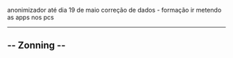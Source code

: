 anonimizador até dia 19 de maio
correção de dados - formação
ir metendo as apps nos pcs

-------------
-- Zonning --
-------------
